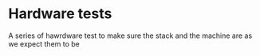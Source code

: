 # Hardware tests

A series of hawrdware test to make sure the stack and the machine are as we expect them to be
